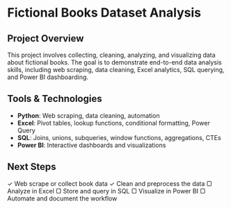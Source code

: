 # Fictional Books Dataset Analysis

## Project Overview
This project involves collecting, cleaning, analyzing, and visualizing data about fictional books. The goal is to demonstrate end-to-end data analysis skills, including web scraping, data cleaning, Excel analytics, SQL querying, and Power BI dashboarding.

## Tools & Technologies
- **Python**: Web scraping, data cleaning, automation
- **Excel**: Pivot tables, lookup functions, conditional formatting, Power Query
- **SQL**: Joins, unions, subqueries, window functions, aggregations, CTEs
- **Power BI**: Interactive dashboards and visualizations

## Next Steps
✓ Web scrape or collect book data
✓ Clean and preprocess the data
▢ Analyze in Excel
▢ Store and query in SQL
▢ Visualize in Power BI
▢ Automate and document the workflow 